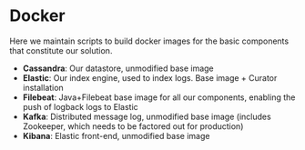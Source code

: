 # Docker

Here we maintain scripts to build docker images for the basic components that constitute our solution.

- **Cassandra**: Our datastore, unmodified base image
- **Elastic**: Our index engine, used to index logs. Base image + Curator installation
- **Filebeat**: Java+Filebeat base image for all our components, enabling the push of logback logs to Elastic
- **Kafka**: Distributed message log, unmodified base image (includes Zookeeper, which needs to be factored out for production)
- **Kibana**: Elastic front-end, unmodified base image